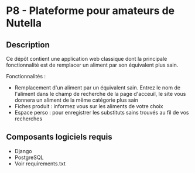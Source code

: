 # P8 - Plateforme pour amateurs de Nutella

## Description

Ce dépôt contient une application web classique dont la principale fonctionnalité est de remplacer un aliment par son équivalent plus sain.

Fonctionnalités :
- Remplacement d'un aliment par un équivalent sain. Entrez le nom de l'aliment dans le champ de recherche de la page d'acceuil, le site vous donnera un aliment de la même catégorie plus sain
- Fiches produit : informez vous sur les aliments de votre choix
- Espace perso : pour enregistrer les substituts sains trouvés au fil de vos recherches

## Composants logiciels requis

- Django
- PostgreSQL
- Voir requirements.txt